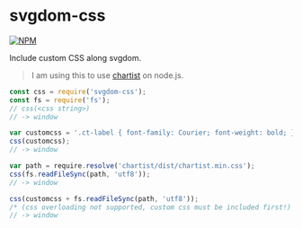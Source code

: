# svgdom-css

[![NPM](https://nodei.co/npm/svgdom-css.png)](https://nodei.co/npm/svgdom-css/)

Include custom CSS along svgdom.
> I am using this to use [chartist] on node.js.

```javascript
const css = require('svgdom-css');
const fs = require('fs');
// css(<css string>)
// -> window

var customcss = '.ct-label { font-family: Courier; font-weight: bold; }';
css(customcss);
// -> window

var path = require.resolve('chartist/dist/chartist.min.css');
css(fs.readFileSync(path, 'utf8'));
// -> window

css(customcss + fs.readFileSync(path, 'utf8'));
/* (css overloading not supported, custom css must be included first!) */
// -> window
```


[chartist]: https://www.npmjs.com/package/chartist
